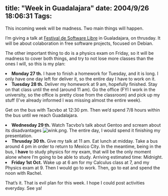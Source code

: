 title: "Week in Guadalajara"
date: 2004/9/26 18:06:31
Tags: 
---
<p>This incoming week will be madness. Two main things will happen.

I’m giving a talk at <a href="http://web.archive.org/web/20041018111240/http://fsl.glo.org.mx/">Festival de Software Libre</a> in Gualadajara, on thrusday. It will be about colaboration in free software projects, focused on Debian.

The other important thing to do is a physics exam on Friday, so it will be madness to cover both things, and try to not lose more classes than the ones I will, so this is my plan:
</p>
<li>
<strong>Monday 27 th.</strong>
I have to finish a homework for Tuesday, and it is long. I only have one day left for deliver it, so the entire day I have to work on it.</li>
<li>
<strong>Tuesday 28 th.</strong>
Deliver my homework at 9 am, hopefully finished. Stay on that class until the end (around 11 am). Go the office (FYI I work in the university, so the office is pretty close from the classroom) and pick up my stuff (I’ve already informed I was missing almost the entire week).

Get on the bus with Tacvbo at 12:30&#160;pm. Then we’d spend 7/8 hours within the bus until we reach Guadalajara.</li>
<li>
<strong>Wednesday 29 th.</strong>
Watch Tacvbo’s talk about Gentoo and scream about its disadvantages <img alt="wink.png" src="http://web.archive.org/web/20041018111240/http://www.damog.net/images/emoticons/wink.png"/>. The entire day, I would spend it finishing my presentation.</li>
<li>
<strong>Thrusday 30 th.</strong>
Give my talk at 11 am. Eat lunch at midday. Take a bus around 4&#160;pm in order to return to Mexico City. In the meantime, being in the bus, I <strong>have</strong> to study physics for my exam, that will be the only moment alone where I’m going to be able to study. Arriving estimated time: Midnight.</li>
<li>
<strong>Friday 1st Oct.</strong>
Wake up at 6 am for my Calculus class at 7, and my Physics exam at 9. Then I would go to work. Then, go to eat and spend the noon with Rachel.

That’s it. That is evil plan for this week. I hope I could post activities everyday. See ya!</li>
